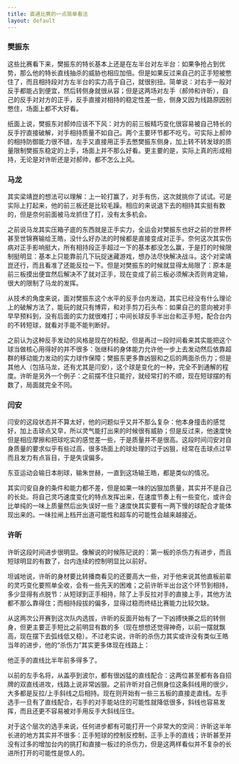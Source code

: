 ```yaml
---
title: 直通比赛的一点简单看法
layout: default
---
```


### 樊振东

这些比赛看下来，樊振东的特长基本上还是在左半台对左半台：如果争抢占到优势，那么他的特长直线抽杀的威胁也相应加倍。但是如果反过来自己的正手短被憋住了，而且相持段对方左半台的实力高于自己，就很别扭。简单说：对右手一般对反手都能占到便宜，然后转侧身就很从容；但是这两场对左手（郝帅和许昕），自己的反手对对方的正手，反手直接对相持的稳定性差一些，侧身又因为线路原因别憋住，场面上都不大好看。

纸面上说，樊振东对郝帅应该不下风：对方的前三板精巧变化很容易被自己特长的反手拧直接破解，对手相持质量不如自己。两个主要环节都不吃亏。可实际上郝帅的相持防御能力很不错，左手又直接用正手去憋樊振东侧身，加上转不转发球的质量限制樊振东稳定的上手，场面上并不那么好看。更主要的是，实际上真的形成相持，无论是对许昕还是对郝帅，都不怎么上风。


### 马龙

其实梁靖崑的想法可以理解：上一轮打赢了，对手有伤，这次就挑你了试试。可是实际上打起来，他的前三板还是比较毛躁。相应的来说退下去的相持其实挺有数的，但是奈何前面被马龙抓住了打，没有太多机会。

之前说马龙其实压箱子底的东西就是正手实力，全运会对樊振东也好之前的世界杯甚至世锦赛输给王皓，没什么好办法的时候都是直接变成对正手。奈何这次其实伤病对正手影响挺大，所有相持段正手超过一下的基本都没怎么赢，于是打的时候限制挺明显：基本上只能靠前几下玩捉迷藏游戏，想办法尽快解决战斗。这个对梁靖崑还行，而且看准了还能反拉一下。但是对樊振东的时候就显得太局限了：原本是前三板摸出便宜然后解决不了就对正手，现在变成了前三板必须解决否则肯定输，很大的限制了马龙的发挥。

从技术的角度来说，面对樊振东这个水平的反手台内发动，其实已经没有什么理论上的破解方法了，能玩的就只有博弈，和对手剪刀石头布：如果自己的意向被对手早早预料到，没有后面的实力就很难打；中间长球反手半出台和正手短，配合台内的不转短球，就看对手能不能判断好。

之前认为这种反手发动的风格是现在的标配，但是再过一段时间看来其实能把这个球当做核心用得好的并不很多：张继科的身体能力允许他一步上去发动然后依靠超群的移动能力发动的实力球作保障；樊振东更多靠凶狠和之后的两面杀伤力；但是其他人（包括马龙，还有尤其是闫安），这个球是变化的一种，完全不到通解的程度。许昕是另外一个例子：之前摆不住只能拧，就经常打的不顺，现在短球摆的有数了，局面就完全不同。


### 闫安

闫安的这段状态并不算太好，他的问题似乎又并不那么复杂：他本身撞击的感觉好，加上击球点又早，所以灵气能打出来的时候很有威胁；但是反过来，他速度快但是相应摩擦和把球吃实的感觉差一些，于是质量并不是很高。这段时间闫安对自身质量的要求似乎有些过高，很多场面上的球处理的过于凶狠，经常在击球点过早而且发力有点盲目，于是失误偏多。

东亚运动会输日本削球，输朱世赫，一直到这场输王皓，都是类似的情况。

其实闫安自身的条件和能力都不差，但是如果一味的凶狠加质量，其实并不是自己的长处。将自己灵巧速度变化的特点发挥出来，在速度节奏上有一些变化，或许会比单纯的一味上质量然后出失误好一些？速度快其实要有一两下慢的球配合才能体现出来的。一味拉闸上档开出道可能性和超车的可能性会越来越接近。


### 许昕

许昕这段时间进步很明显。像解说的时候陈玘说的：第一板的杀伤力有进步，而且短球明显的有数了，台内连续的控制明显比以前好。

坦诚地说，许昕的身材要比转播商看见的还要高大一些，对于他来说其他直板前辈的灵巧变化要照单全收，会有一些先天的困难；之前许昕半出台这个环节到相持，多少显得有点脱节：从短球到正手相持，除了上手反拉对手的直接上手，其他方法都不那么靠得住；而相持段拔的偏多，显得过稳而终结比赛能力比较欠缺。

从这两次公开赛到这次队内选拔，许昕的反面开始有了一下凶搏快撕之后的转侧身，但更主要正手短比之前明显有数的多（现在想想还觉得神奇，以前一摆就飘高，现在摆下去弧线低又稳）。不过老实说，许昕的杀伤力其实或许没有类似王皓当年的进步，他的“杀伤力”其实更多体现在线路上：

他正手的直线比半年前多得多了。

以前的左手名将，从盖亭到波尔，都有很凶猛的直线配合：这两位甚至都有各自招牌的双直线进攻，线路上说非常凶狠。之前许昕对自己侧身位这条斜线用的很少，大多都是反拉/上手斜线之后相持。现在则开始有一些三五板的直接走直线。左手选手一旦有了直线配合，右手的对手能站住的可能性就降低很多，斜线也容易发挥，而且还更不容易被对手用反手大斜线压住。

对于这个层次的选手来说，任何进步都有可能打开一个非常大的空间：许昕这半年长进的地方其实并不很多：正手短球的控制反控制，正手上手的直线；许昕甚至并没有过多的增加台内的挑打和直接一板过的杀伤力，但是这两样看似并不复杂的长进所打开的可能性是惊人的。